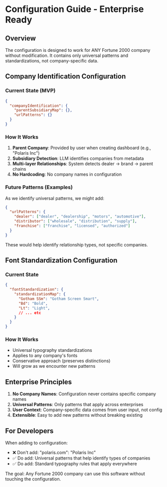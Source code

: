 # Configuration Guide - Enterprise Ready

## Overview

The configuration is designed to work for ANY Fortune 2000 company without modification. It contains only universal patterns and standardizations, not company-specific data.

## Company Identification Configuration

### Current State (MVP)
```json
{
  "companyIdentification": {
    "parentSubsidiaryMap": {},
    "urlPatterns": {}
  }
}
```

### How It Works

1. **Parent Company**: Provided by user when creating dashboard (e.g., "Polaris Inc")
2. **Subsidiary Detection**: LLM identifies companies from metadata
3. **Multi-layer Relationships**: System detects dealer → brand → parent chains
4. **No Hardcoding**: No company names in configuration

### Future Patterns (Examples)

As we identify universal patterns, we might add:

```json
{
  "urlPatterns": {
    "dealer": ["dealer", "dealership", "motors", "automotive"],
    "distributor": ["wholesale", "distribution", "supply"],
    "franchise": ["franchise", "licensed", "authorized"]
  }
}
```

These would help identify relationship types, not specific companies.

## Font Standardization Configuration

### Current State
```json
{
  "fontStandardization": {
    "standardizationMap": {
      "Gotham SSm": "Gotham Screen Smart",
      "Bd": "Bold",
      "Lt": "Light",
      // ... etc
    }
  }
}
```

### How It Works

- Universal typography standardizations
- Applies to any company's fonts
- Conservative approach (preserves distinctions)
- Will grow as we encounter new patterns

## Enterprise Principles

1. **No Company Names**: Configuration never contains specific company names
2. **Universal Patterns**: Only patterns that apply across enterprises
3. **User Context**: Company-specific data comes from user input, not config
4. **Extensible**: Easy to add new patterns without breaking existing

## For Developers

When adding to configuration:
- ❌ Don't add: "polaris.com": "Polaris Inc"
- ✅ Do add: Universal patterns that help identify types of companies
- ✅ Do add: Standard typography rules that apply everywhere

The goal: Any Fortune 2000 company can use this software without touching the configuration.